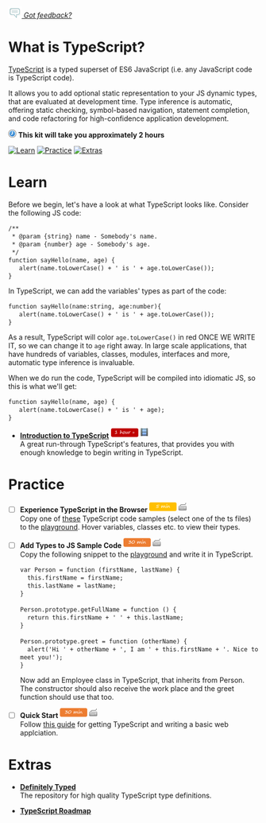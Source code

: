 *[![Feedback](/assets/feedback.gif) Got feedback?](mailto:leeb@wix.com)*

# What is TypeScript?

[TypeScript](http://www.typescriptlang.org/) is a typed superset of ES6 JavaScript (i.e. any JavaScript code is TypeScript code).

It allows you to add optional static representation to your JS dynamic types, that are evaluated at development time.
Type inference is automatic, offering static checking, symbol-based navigation, statement completion, and code refactoring for high-confidence application development.

![](/assets/clock-16.png) **This kit will take you approximately 2 hours**

<a href="#learn"><img src="https://github.com/wix/fed-training-kit/blob/master/assets/btn-learn.png" alt="Learn" height="48" width="140"></img></a>
<a href="#practice"><img src="https://github.com/wix/server-training-kit/blob/master/assets/btn-practice.png" alt="Practice" height="48" width="140"></img></a>
<a href="#extras"><img src="https://github.com/wix/server-training-kit/blob/master/assets/btn-extras.png" alt="Extras" height="48" width="140"></img></a>


# Learn

  Before we begin, let's have a look at what TypeScript looks like.
  Consider the following JS code:

  ```
  /**
   * @param {string} name - Somebody's name.
   * @param {number} age - Somebody's age.
   */
  function sayHello(name, age) {
     alert(name.toLowerCase() + ' is ' + age.toLowerCase());
  }
  ```

  In TypeScript, we can add the variables' types as part of the code:
  ```
  function sayHello(name:string, age:number){
     alert(name.toLowerCase() + ' is ' + age.toLowerCase());
  }
  ```
  As a result, TypeScript will color `age.toLowerCase()` in red ONCE WE WRITE IT, so we can change it to `age` right away.
  In large scale applications, that have hundreds of variables, classes, modules, interfaces and more, automatic type inference is invaluable.

  When we do run the code, TypeScript will be compiled into idiomatic JS, so this is what we'll get:
  ```
  function sayHello(name, age) {
     alert(name.toLowerCase() + ' is ' + age);
  }
  ```

- **[Introduction to TypeScript](http://media.ch9.ms/ch9/c3e5/e5e02f2e-5962-48db-9ddd-85e27a4fc3e5/IntroducingTSAndersH_mid.mp4)**   <a href="#"><img src="/assets/time-1h.png"></img></a> <a href="#"><img src="/assets/tag-video.png"></img></a>     
A great run-through TypeScript's features, that provides you with enough knowledge to begin writing in TypeScript.


# Practice

- [ ] **Experience TypeScript in the Browser** <a href="#"><img src="/assets/time-5m.png"></img></a> <a href="#"><img src="/assets/tag-handson.png"></img></a>     
  Copy one of [these](http://www.typescriptlang.org/Samples) TypeScript code samples (select one of the ts files) to the [playground](http://www.typescriptlang.org/Playground).
  Hover variables, classes etc. to view their types.


- [ ] **Add Types to JS Sample Code** <a href="#"><img src="/assets/time-30m.png"></img></a> <a href="#"><img src="/assets/tag-handson.png"></img></a>     
  Copy the following snippet to the [playground](http://www.typescriptlang.org/Playground) and write it in TypeScript.
  ```
  var Person = function (firstName, lastName) {
    this.firstName = firstName;
    this.lastName = lastName;
  }

  Person.prototype.getFullName = function () {
    return this.firstName + ' ' + this.lastName;
  }

  Person.prototype.greet = function (otherName) {
    alert('Hi ' + otherName + ', I am ' + this.firstName + '. Nice to meet you!');
  }
  ```
  Now add an Employee class in TypeScript, that inherits from Person. The constructor should also receive the work place and the greet function should use that too.


- [ ] **Quick Start** <a href="#"><img src="/assets/time-30m.png"></img></a> <a href="#"><img src="/assets/tag-handson.png"></img></a>     
  Follow [this guide](http://www.typescriptlang.org/Tutorial) for getting TypeScript and writing a basic web applciation.


# Extras


- **[Definitely Typed](https://github.com/borisyankov/DefinitelyTyped)**   
  The repository for high quality TypeScript type definitions.


- **[TypeScript Roadmap](https://typescript.codeplex.com/wikipage?title=Roadmap)**   
